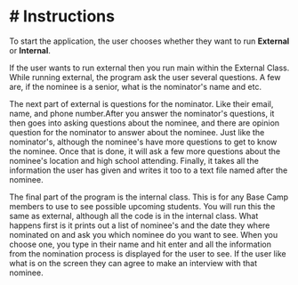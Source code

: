 <h1> # Instructions </h1>



<p>To start the application, the user chooses whether they want to run <b>External</b> or <b>Internal</b>.</p>

 

<p>If the user wants to run external then you run main within the External Class. While running external, the program ask the user several questions. A few are, if the nominee is a senior, what is the nominator's name and etc.</p>

<p>    The next part of external is questions for the nominator. Like their email, name, and phone number.After you answer the nominator's questions, it then goes into asking questions about the nominee, and there are opinion question for the nominator to answer about the nominee. Just like the nominator's, although the nominee's have more questions to get to know the nominee. Once that is done, it will ask a few more questions about the nominee's location and high school attending. Finally, it takes all the information the user has given and writes it too to a text file named after the nominee.  </p>

<p>The final part of the program is the internal class. This is for any Base Camp members to use to see possible upcoming students. You will run this the same as external, although all the code is in the internal class. What happens first is it prints out a list of nominee's and the date they where nominated on and ask you which nominee do you want to see. When you choose one, you type in their name and hit enter and all the information from the nomination process is displayed for the user to see. If the user like what is on the screen they can agree to make an interview with that nominee.</p>


